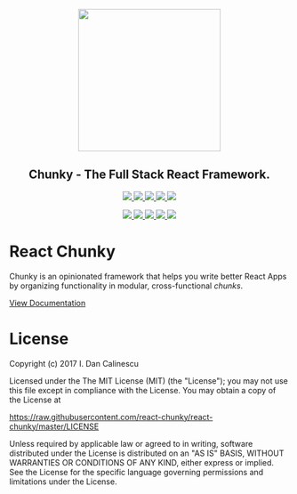 <p align="center">
  <a href="https://github.com/react-chunky/react-chunky">
    <img height="256" src="https://raw.githubusercontent.com/react-chunky/react-chunky/master/logo.png">
  </a>
  <h2 align="center"> Chunky - The Full Stack React Framework. </h2>

  <p align="center">
    <a href="https://github.com/react-chunky/react-chunky"> <img src="https://img.shields.io/badge/react--chunky-core-blue.svg"> </a>
    <a href="https://www.npmjs.com/package/react-chunky"> <img src="https://img.shields.io/npm/v/react-chunky.svg"> </a>
    <a href="https://travis-ci.org/react-chunky/react-chunky"> <img src="https://travis-ci.org/react-chunky/react-chunky.svg?branch=master"> </a>
    <a href="https://codeclimate.com/github/react-chunky/react-chunky"> <img src="https://codeclimate.com/github/react-chunky/react-chunky/badges/gpa.svg"> </a>
    <a href="https://codeclimate.com/github/react-chunky/react-chunky"> <img src="https://codeclimate.com/github/react-chunky/react-chunky/badges/coverage.svg"> </a>
  </p>

  <p align="center">
    <a href="https://github.com/react-chunky/react-native-chunky"> <img src="https://img.shields.io/badge/react--native--chunky-mobile-blue.svg"> </a>
    <a href="https://www.npmjs.com/package/react-native-chunky"> <img src="https://img.shields.io/npm/v/react-native-chunky.svg"> </a>
    <a href="https://travis-ci.org/react-chunky/react-native-chunky"> <img src="https://travis-ci.org/react-chunky/react-native-chunky.svg?branch=master"> </a>
    <a href="https://codeclimate.com/github/react-chunky/react-native-chunky"> <img src="https://codeclimate.com/github/react-chunky/react-native-chunky/badges/gpa.svg"> </a>
    <a href="https://codeclimate.com/github/react-chunky/react-native-chunky"> <img src="https://codeclimate.com/github/react-chunky/react-native-chunky/badges/coverage.svg"> </a>
  </p>
</p>

# React Chunky

Chunky is an opinionated framework that helps you write better React Apps by organizing functionality in modular, cross-functional *chunks*.

[View Documentation](http://chunky.io)

# License

Copyright (c) 2017 I. Dan Calinescu

 Licensed under the The MIT License (MIT) (the "License");
 you may not use this file except in compliance with the License.
 You may obtain a copy of the License at

 https://raw.githubusercontent.com/react-chunky/react-chunky/master/LICENSE

 Unless required by applicable law or agreed to in writing, software
 distributed under the License is distributed on an "AS IS" BASIS,
 WITHOUT WARRANTIES OR CONDITIONS OF ANY KIND, either express or implied.
 See the License for the specific language governing permissions and
 limitations under the License.
